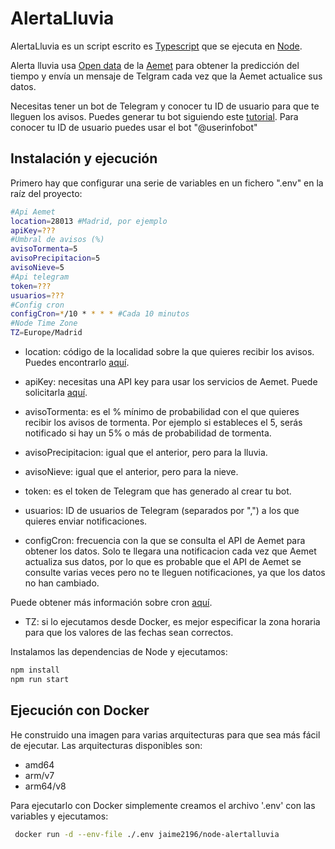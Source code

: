 # AlertaLluvia
AlertaLluvia es un script escrito es [Typescript](https://www.typescriptlang.org/) que se ejecuta en [Node](https://nodejs.org/es).

Alerta lluvia usa [Open data](https://opendata.aemet.es/centrodedescargas/inicio) de la [Aemet](https://www.aemet.es) para obtener la predicción del tiempo y envía un mensaje de Telgram
cada vez que la Aemet actualice sus datos.

Necesitas tener un bot de Telegram y conocer tu ID de usuario para que te lleguen los avisos. 
Puedes generar tu bot siguiendo este [tutorial](https://www.toptal.com/python/telegram-bot-tutorial-python).
Para conocer tu ID de usuario puedes usar el bot "@userinfobot"


## Instalación y ejecución
Primero hay que configurar una serie de variables en un fichero ".env" en la raíz del proyecto:
```bash
#Api Aemet
location=28013 #Madrid, por ejemplo
apiKey=???
#Umbral de avisos (%)
avisoTormenta=5
avisoPrecipitacion=5
avisoNieve=5
#Api telegram
token=???
usuarios=???
#Config cron
configCron=*/10 * * * * #Cada 10 minutos
#Node Time Zone
TZ=Europe/Madrid
```
- location: código de la localidad sobre la que quieres recibir los avisos. Puedes encontrarlo [aquí](https://www.ine.es/daco/daco42/codmun/codmunmapa.htm).
- apiKey: necesitas una API key para usar los servicios de Aemet. Puede solicitarla [aquí](https://opendata.aemet.es/centrodedescargas/inicio]).

- avisoTormenta: es el % mínimo de probabilidad con el que quieres recibir los avisos de tormenta. Por ejemplo si estableces el 5, serás notificado si hay un 5% o más de probabilidad de tormenta.
- avisoPrecipitacion: igual que el anterior, pero para la lluvia.
- avisoNieve: igual que el anterior, pero para la nieve.

- token: es el token de Telegram que has generado al crear tu bot.
- usuarios: ID de usuarios de Telegram (separados por ",") a los que quieres enviar notificaciones.

- configCron: frecuencia con la que se consulta el API de Aemet para obtener los datos.
Solo te llegara una notificacion cada vez que Aemet actualiza sus datos, por lo que es probable que el API de Aemet se consulte varias veces pero no te lleguen notificaciones, ya que los datos no han cambiado.

Puede obtener más información sobre cron [aquí](https://www.redeszone.net/tutoriales/servidores/cron-crontab-linux-programar-tareas/).

- TZ: si lo ejecutamos desde Docker, es mejor especificar la zona horaria para que los valores de las fechas sean correctos.

Instalamos las dependencias de Node y ejecutamos:
```bash
npm install 
npm run start
```


## Ejecución con Docker
He construido una imagen para varias arquitecturas para que sea más fácil de ejecutar.
Las arquitecturas disponibles son:
- amd64
- arm/v7
- arm64/v8

Para ejecutarlo con Docker simplemente creamos el archivo '.env' con las variables y ejecutamos:
```bash
 docker run -d --env-file ./.env jaime2196/node-alertalluvia
```